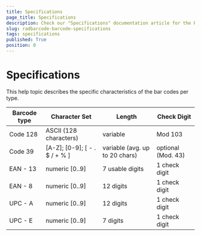 ```yaml
---
title: Specifications
page_title: Specifications
description: Check our "Specifications" documentation article for the RadBarcode WPF control.
slug: radbarcode-barcode-specifications
tags: specifications
published: True
position: 0
---
```


# Specifications

This help topic describes the specific characteristics of the bar codes per type.

|Barcode type	|Character Set	|Length	|Check Digit|
|---------------|---------------|-------|-----------|
|Code 128	|ASCII (128 characters)	|variable	|Mod 103|
|Code 39	|[A-Z]; [0-9]; [ - . $ / + % ]	|variable (avg. up to 20 chars)	|optional (Mod. 43)|
|EAN - 13	|numeric [0..9]	|7 usable digits	|1 check digit|
|EAN - 8	|numeric [0..9]	|12 digits	|1 check digit|
|UPC - A	|numeric [0..9]	|12 digits	|1 check digit|
|UPC - E	|numeric [0..9]	|7 digits	|1 check digit|